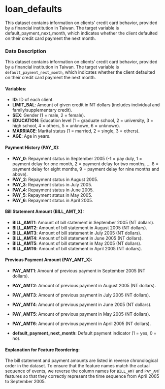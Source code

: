 # loan_defaults
This dataset contains information on clients' credit card behavior, provided by a financial institution in Taiwan. The target variable is default_payment_next_month, which indicates whether the client defaulted on their credit card payment the next month.

### Data Description

This dataset contains information on clients' credit card behavior, provided by a financial institution in Taiwan. The target variable is `default_payment_next_month`, which indicates whether the client defaulted on their credit card payment the next month.

#### Variables:

- **ID**: ID of each client.
- **LIMIT_BAL**: Amount of given credit in NT dollars (includes individual and family/supplementary credit).
- **SEX**: Gender (1 = male, 2 = female).
- **EDUCATION**: Education level (1 = graduate school, 2 = university, 3 = high school, 4 = others, 5 = unknown, 6 = unknown).
- **MARRIAGE**: Marital status (1 = married, 2 = single, 3 = others).
- **AGE**: Age in years.

#### Payment History (PAY_X):
- **PAY_0**: Repayment status in September 2005 (-1 = pay duly, 1 = payment delay for one month, 2 = payment delay for two months, ... 8 = payment delay for eight months, 9 = payment delay for nine months and above).
- **PAY_2**: Repayment status in August 2005.
- **PAY_3**: Repayment status in July 2005.
- **PAY_4**: Repayment status in June 2005.
- **PAY_5**: Repayment status in May 2005.
- **PAY_6**: Repayment status in April 2005.

#### Bill Statement Amount (BILL_AMT_X):
- **BILL_AMT1**: Amount of bill statement in September 2005 (NT dollars).
- **BILL_AMT2**: Amount of bill statement in August 2005 (NT dollars).
- **BILL_AMT3**: Amount of bill statement in July 2005 (NT dollars).
- **BILL_AMT4**: Amount of bill statement in June 2005 (NT dollars).
- **BILL_AMT5**: Amount of bill statement in May 2005 (NT dollars).
- **BILL_AMT6**: Amount of bill statement in April 2005 (NT dollars).

#### Previous Payment Amount (PAY_AMT_X):
- **PAY_AMT1**: Amount of previous payment in September 2005 (NT dollars).
- **PAY_AMT2**: Amount of previous payment in August 2005 (NT dollars).
- **PAY_AMT3**: Amount of previous payment in July 2005 (NT dollars).
- **PAY_AMT4**: Amount of previous payment in June 2005 (NT dollars).
- **PAY_AMT5**: Amount of previous payment in May 2005 (NT dollars).
- **PAY_AMT6**: Amount of previous payment in April 2005 (NT dollars).

- **default_payment_next_month**: Default payment indicator (1 = yes, 0 = no).

#### Explanation for Feature Reordering:
The bill statement and payment amounts are listed in reverse chronological order in the dataset. To ensure that the feature names match the actual sequence of events, we reverse the column names for `BILL_AMT` and `PAY_AMT` features so that they correctly represent the time sequence from April 2005 to September 2005.
